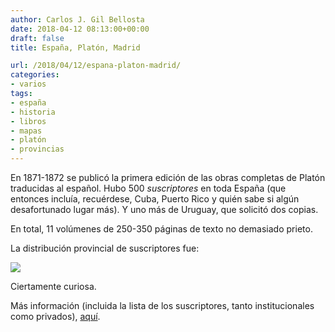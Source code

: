 ```yaml
---
author: Carlos J. Gil Bellosta
date: 2018-04-12 08:13:00+00:00
draft: false
title: España, Platón, Madrid

url: /2018/04/12/espana-platon-madrid/
categories:
- varios
tags:
- españa
- historia
- libros
- mapas
- platón
- provincias
---
```


En 1871-1872 se publicó la primera edición de las obras completas de Platón traducidas al español. Hubo 500 _suscriptores_ en toda España (que entonces incluía, recuérdese, Cuba, Puerto Rico y quién sabe si algún desafortunado lugar más). Y uno más de Uruguay, que solicitó dos copias.

En total, 11 volúmenes de 250-350 páginas de texto no demasiado prieto.

La distribución provincial de suscriptores fue:

![](/wp-uploads/2018/04/platon_provincias.png)

Ciertamente curiosa.

Más información (incluida la lista de los suscriptores, tanto institucionales como privados), [aquí](http://www.filosofia.org/ave/001/a165.htm#mapa).
